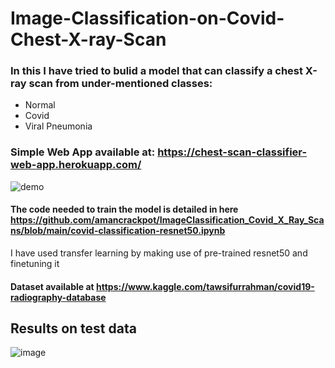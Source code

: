# Image-Classification-on-Covid-Chest-X-ray-Scan
### In this I have tried to bulid a model that can classify a chest X-ray scan from under-mentioned classes:
- Normal
- Covid
- Viral Pneumonia
### Simple Web App available at: https://chest-scan-classifier-web-app.herokuapp.com/
![demo](https://github.com/amancrackpot/ImageClassification_Covid_X_Ray_Scans/blob/main/Results/webapp.gif)


#### The code needed to train the model is detailed in here https://github.com/amancrackpot/ImageClassification_Covid_X_Ray_Scans/blob/main/covid-classification-resnet50.ipynb
I have used transfer learning by making use of pre-trained resnet50 and finetuning it

#### Dataset available at https://www.kaggle.com/tawsifurrahman/covid19-radiography-database
## Results on test data
![image](https://github.com/amancrackpot/ImageClassification_Covid_X_Ray_Scans/blob/main/Results/stats.png)
